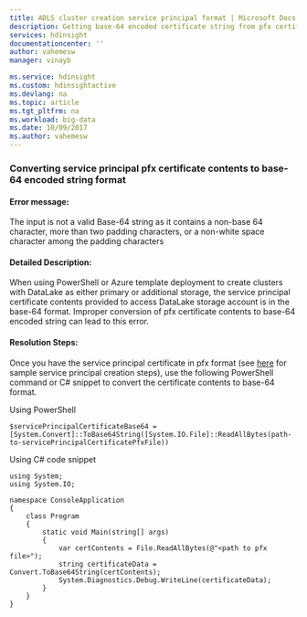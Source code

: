 ```yaml
---
title: ADLS cluster creation service principal format | Microsoft Docs
description: Getting base-64 encoded certificate string from pfx certificate.
services: hdinsight
documentationcenter: ''
author: vahemesw
manager: vinayb

ms.service: hdinsight
ms.custom: hdinsightactive
ms.devlang: na
ms.topic: article
ms.tgt_pltfrm: na
ms.workload: big-data
ms.date: 10/09/2017
ms.author: vahemesw
---
```


### Converting service principal pfx certificate contents to base-64 encoded string format

#### Error message:

The input is not a valid Base-64 string as it contains a non-base 64 character, more than two padding characters, or a non-white space character among the padding characters

#### Detailed Description:

When using PowerShell or Azure template deployment to create clusters with DataLake as either primary or additional storage, the service principal certificate contents provided to access DataLake storage account is in the base-64 format. Improper conversion of pfx certificate contents to base-64 encoded string can lead to this error.

#### Resolution Steps:

Once you have the service principal certificate in pfx format (see [here](https://github.com/Azure/azure-quickstart-templates/tree/master/201-hdinsight-datalake-store-azure-storage) for sample service principal creation steps), use the following PowerShell command or C# snippet to convert the certificate contents to base-64 format.

Using PowerShell

~~~~
$servicePrincipalCertificateBase64 = [System.Convert]::ToBase64String([System.IO.File]::ReadAllBytes(path-to-servicePrincipalCertificatePfxFile))
~~~~

Using C# code snippet

~~~
using System;
using System.IO;

namespace ConsoleApplication
{
    class Program
    {
        static void Main(string[] args)
        {
            var certContents = File.ReadAllBytes(@"<path to pfx file>");
            string certificateData = Convert.ToBase64String(certContents);
            System.Diagnostics.Debug.WriteLine(certificateData);
        }
    }
} 
~~~